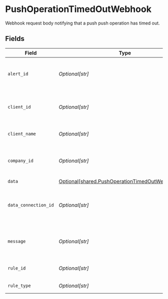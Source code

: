 # PushOperationTimedOutWebhook

Webhook request body notifying that a push push operation has timed out.


## Fields

| Field                                                                                                            | Type                                                                                                             | Required                                                                                                         | Description                                                                                                      | Example                                                                                                          |
| ---------------------------------------------------------------------------------------------------------------- | ---------------------------------------------------------------------------------------------------------------- | ---------------------------------------------------------------------------------------------------------------- | ---------------------------------------------------------------------------------------------------------------- | ---------------------------------------------------------------------------------------------------------------- |
| `alert_id`                                                                                                       | *Optional[str]*                                                                                                  | :heavy_minus_sign:                                                                                               | Unique identifier of the webhook event.                                                                          |                                                                                                                  |
| `client_id`                                                                                                      | *Optional[str]*                                                                                                  | :heavy_minus_sign:                                                                                               | Unique identifier for your client in Codat.                                                                      |                                                                                                                  |
| `client_name`                                                                                                    | *Optional[str]*                                                                                                  | :heavy_minus_sign:                                                                                               | Name of your client in Codat.                                                                                    |                                                                                                                  |
| `company_id`                                                                                                     | *Optional[str]*                                                                                                  | :heavy_minus_sign:                                                                                               | Unique identifier for your SMB in Codat.                                                                         | 8a210b68-6988-11ed-a1eb-0242ac120002                                                                             |
| `data`                                                                                                           | [Optional[shared.PushOperationTimedOutWebhookData]](undefined/models/shared/pushoperationtimedoutwebhookdata.md) | :heavy_minus_sign:                                                                                               | N/A                                                                                                              |                                                                                                                  |
| `data_connection_id`                                                                                             | *Optional[str]*                                                                                                  | :heavy_minus_sign:                                                                                               | Unique identifier for a company's data connection.                                                               | 2e9d2c44-f675-40ba-8049-353bfcb5e171                                                                             |
| `message`                                                                                                        | *Optional[str]*                                                                                                  | :heavy_minus_sign:                                                                                               | A human readable message about the webhook.                                                                      |                                                                                                                  |
| `rule_id`                                                                                                        | *Optional[str]*                                                                                                  | :heavy_minus_sign:                                                                                               | Unique identifier for the rule.                                                                                  |                                                                                                                  |
| `rule_type`                                                                                                      | *Optional[str]*                                                                                                  | :heavy_minus_sign:                                                                                               | The type of rule.                                                                                                |                                                                                                                  |